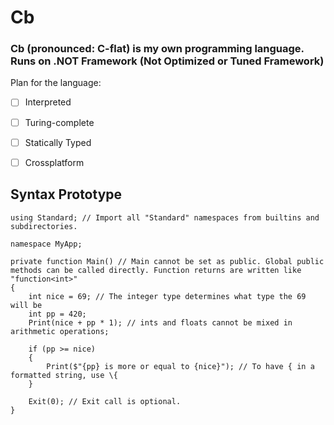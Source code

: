 # Cb
### Cb __(pronounced: C-flat)__ is my own programming language. Runs on .NOT Framework (Not Optimized or Tuned Framework) 

Plan for the language:
- [ ] Interpreted
- [ ] Turing-complete
- [ ] Statically Typed
- [ ] Crossplatform


## Syntax Prototype
```
using Standard; // Import all "Standard" namespaces from builtins and subdirectories.

namespace MyApp;

private function Main() // Main cannot be set as public. Global public methods can be called directly. Function returns are written like "function<int>"
{
	int nice = 69; // The integer type determines what type the 69 will be
	int pp = 420;
	Print(nice + pp * 1); // ints and floats cannot be mixed in arithmetic operations;

	if (pp >= nice)
	{
		Print($"{pp} is more or equal to {nice}"); // To have { in a formatted string, use \{
	}

	Exit(0); // Exit call is optional.
}
```
